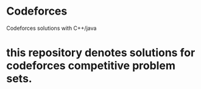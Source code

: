 # Codeforces
Codeforces solutions with C++/java
# this repository denotes solutions for codeforces competitive problem sets.
